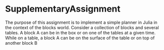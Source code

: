 # SupplementaryAssignment
The purpose of this assignment is to implement a simple planner in Julia in the context of the blocks world. Consider a collection of blocks and several tables. A block A can be in the box or on one of the tables at a given time. While on a table, a block A can be on the surface of the table or on top of another block B
